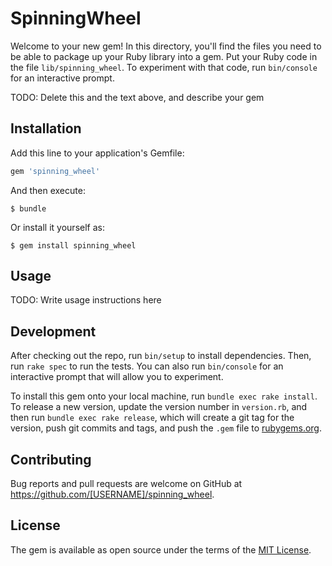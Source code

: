 # SpinningWheel

Welcome to your new gem! In this directory, you'll find the files you need to be able to package up your Ruby library into a gem. Put your Ruby code in the file `lib/spinning_wheel`. To experiment with that code, run `bin/console` for an interactive prompt.

TODO: Delete this and the text above, and describe your gem

## Installation

Add this line to your application's Gemfile:

```ruby
gem 'spinning_wheel'
```

And then execute:

    $ bundle

Or install it yourself as:

    $ gem install spinning_wheel

## Usage

TODO: Write usage instructions here

## Development

After checking out the repo, run `bin/setup` to install dependencies. Then, run `rake spec` to run the tests. You can also run `bin/console` for an interactive prompt that will allow you to experiment.

To install this gem onto your local machine, run `bundle exec rake install`. To release a new version, update the version number in `version.rb`, and then run `bundle exec rake release`, which will create a git tag for the version, push git commits and tags, and push the `.gem` file to [rubygems.org](https://rubygems.org).

## Contributing

Bug reports and pull requests are welcome on GitHub at https://github.com/[USERNAME]/spinning_wheel.

## License

The gem is available as open source under the terms of the [MIT License](https://opensource.org/licenses/MIT).
